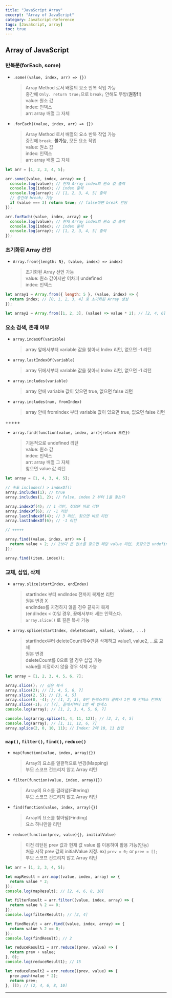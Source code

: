 ```yaml
---
title: "JavaScript Array"
excerpt: "Array of JavaScript"
category: JavaScript-Reference
tags: [JavaScript, array]
toc: true
---
```


## Array of JavaScript

### 반복문(forEach, some)

- `.some((value, index, arr) => {})`
  > Array Method 로서 배열의 요소 반복 작업 가능  
  > 중간에 `Only. return true;`으로 `break;` 안해도 무방(**권장!!**)  
  > value: 원소 값  
  > index: 인덱스  
  > arr: array 배열 그 자체
- `.forEach((value, index, arr) => {})`
  > Array Method 로서 배열의 요소 반복 작업 가능  
  > 중간에 `break;` **불가능**, 모든 요소 작업  
  > value: 원소 값  
  > index: 인덱스  
  > arr: array 배열 그 자체

```js
let arr = [1, 2, 3, 4, 5];

arr.some((value, index, array) => {
  console.log(value); // 현재 Array index의 원소 값 출력
  console.log(index); // index 출력
  console.log(array); // [1, 2, 3, 4, 5] 출력
  // 중간에 break; 가능
  if (value === 3) return true; // false하면 break 안됨
});

arr.forEach((value, index, array) => {
  console.log(value); // 현재 Array index의 원소 값 출력
  console.log(index); // index 출력
  console.log(array); // [1, 2, 3, 4, 5] 출력
});
```

### 초기화된 Array 선언

- `Array.from({length: N}, (value, index) => index)`
  > 초기화된 Array 선언 가능  
  > value: 원소 값이지만 어차피 undefined  
  > index: 인덱스

```js
let array1 = Array.from({ length: 5 }, (value, index) => {
  return index; // [0, 1, 2, 3, 4] 로 초기화된 Array 생성
});

let array2 = Array.from([1, 2, 3], (value) => value * 2); // [2, 4, 6] Array 생성
```

### 요소 검색, 존재 여부

- `array.indexOf(variable)`
  > array 앞에서부터 variable 값을 찾아서 Index 리턴, 없으면 -1 리턴
- `array.lastIndexOf(variable)`
  > array 뒤에서부터 variable 값을 찾아서 Index 리턴, 없으면 -1 리턴
- `array.includes(variable)`
  > array 안에 variable 값이 있으면 true, 없으면 false 리턴
- `array.includes(num, fromIndex)`
  > array 안에 fromIndex 부터 variable 값이 있으면 true, 없으면 false 리턴

+++++

- `array.find(function(value, index, arr){return 조건})`
  > 기본적으로 undefined 리턴  
  > value: 원소 값  
  > index: 인덱스  
  > arr: array 배열 그 자체  
  > 찾으면 value 값 리턴

```js
let array = [1, 4, 3, 4, 5];

// 속도 includes() > indexOf()
array.includes(1); // true
array.includes(1, 2); // false, index 2 부터 1을 찾는다

array.indexOf(4); // 1 리턴, 찾으면 바로 리턴
array.indexOf(6); // -1 리턴
array.lastIndexOf(4); // 3 리턴, 찾으면 바로 리턴
array.lastIndexOf(6); // -1 리턴

// +++++

array.find((value, index, arr) => {
  return value > 2; // 2보다 큰 원소를 찾으면 해당 value 리턴, 못찾으면 undefined 리턴
});

array.find((item, index));
```

### 교체, 삽입, 삭제

- `array.slice(startIndex, endIndex)`
  > startIndex 부터 endIndex 전까지 복제본 리턴  
  > 원본 변경 X  
  > endIndex를 지정하지 않을 경우 끝까지 복제  
  > (endIndex < 0)일 경우, 끝에서부터 세는 인덱스다.  
  > `array.slice()` 로 깊은 복사 가능
- `array.splice(startIndex, deleteCount, value1, value2, ...)`
  > startIndex부터 deleteCount개수만큼 삭제하고 value1, value2, ...로 교체  
  > 원본 변경  
  > deleteCount를 0으로 할 경우 삽입 가능  
  > value를 지정하지 않을 경우 삭제 가능

```js
let array = [1, 2, 3, 4, 5, 6, 7];

array.slice(); // 깊은 복사
array.slice(2); // [3, 4, 5, 6, 7]
array.slice(2, 5); // [3, 4, 5]
array.slice(0, -4); // [1, 2, 3], 0번 인덱스부터 끝에서 1번 째 인덱스 전까지
array.slice(-1); // [7], 끝에서부터 1번 째 인덱스
console.log(array); // [1, 2, 3, 4, 5, 6, 7]

console.log(array.splice(1, 4, 11, 12)); // [2, 3, 4, 5]
console.log(array); // [1, 11, 12, 6, 7]
array.splice(2, 0, 10, 11); // Index: 2에 10, 11 삽입
```

### `map()`, `filter()`, `find()`, `reduce()`

- `map(function(value, index, array){})`
  > Array의 요소를 일괄적으로 변경(Mapping)  
  > 부모 스코프 건드리지 않고 Array 리턴
- `filter(function(value, index, array){})`
  > Array의 요소를 걸러냄(Filtering)  
  > 부모 스코프 건드리지 않고 Array 리턴
- `find(function(value, index, array){})`
  > Array의 요소를 찾아냄(Finding)  
  > 요소 하나만을 리턴
- `reduce(function(prev, value){}, initialValue)`
  > 이전 리턴된 prev 값과 현재 값 value 를 이용하여 활용 가능(만능)  
  > 처음 시작 prev 값의 initialValue 지정. ex) `prev = 0;` or `prev = [];`  
  > 부모 스코프 건드리지 않고 Array 리턴

```js
let arr = [1, 2, 3, 4, 5];

let mapResult = arr.map((value, index, array) => {
  return value * 2;
});
console.log(mapResult); // [2, 4, 6, 8, 10]

let filterResult = arr.filter((value, index, array) => {
  return value % 2 == 0;
});
console.log(filterResult); // [2, 4]

let findResult = arr.find((value, index, array) => {
  return value % 2 == 0;
});
console.log(findResult); // 2

let reduceResult1 = arr.reduce((prev, value) => {
  return prev + value;
}, 0);
console.log(reduceResult1); // 15

let reduceResult2 = arr.reduce((prev, value) => {
  prev.push(value * 2);
  return prev;
}, []); // [2, 4, 6, 8, 10]
```

---
